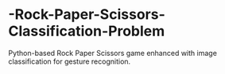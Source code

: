 # -Rock-Paper-Scissors-Classification-Problem
Python-based Rock Paper Scissors game enhanced with image classification for gesture recognition.
